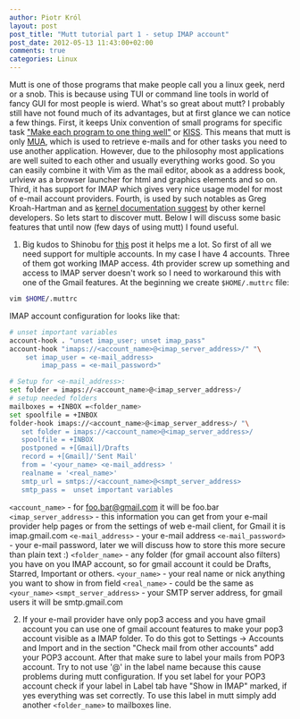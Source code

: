 ```yaml
---
author: Piotr Król
layout: post
post_title: "Mutt tutorial part 1 - setup IMAP account"
post_date: 2012-05-13 11:43:00+02:00
comments: true
categories: Linux
---
```


Mutt is one of those programs that make people call you a linux geek, nerd or a 
snob. This is because using TUI or command line tools in world of fancy GUI for 
most people is wierd. What's so great about mutt? I probably still have not 
found much of its advantages, but at first glance we can notice a few things. 
First, it keeps Unix convention of small programs for specific task ["Make each program to one thing well"](http://www.faqs.org/docs/artu/ch01s06.html) or 
[KISS](http://en.wikipedia.org/wiki/KISS_principle). This means that mutt is 
only [MUA](http://en.wikipedia.org/wiki/Mail_user_agent), which is used to 
retrieve e-mails and for other tasks you need to use another application. 
However, due to the philosophy most applications are well suited to each other 
and usually everything works good. So you can easily combine it with Vim as the 
mail editor, abook as a address book, urlview as a browser launcher for html and 
graphics elements and so on. Third, it has support for IMAP which gives very 
nice usage model for most of e-mail account providers. Fourth, is used by such 
notables as Greg Kroah-Hartman and as [kernel documentation suggest](http://www.mjmwired.net/kernel/Documentation/email-clients.txt) by 
other kernel developers. So lets start to discover mutt. Below I will discuss 
some basic features that until now (few days of using mutt) I found useful.  

1. Big kudos to Shinobu for [this](http://zuttobenkyou.wordpress.com/2010/11/05/mutt-multiple-gmail-imap-setup/) 
   post it helps me a lot. So first of all we need support for multiple 
   accounts. In my case I have 4 accounts. Three of them got working IMAP 
   access. 4th provider screw up something and access to IMAP server doesn't 
   work so I need to workaround this with one of the Gmail features. At the 
   beginning we create `$HOME/.muttrc` file:
```bash
vim $HOME/.muttrc
```
IMAP account configuration for looks like that:
```bash
# unset important variables
account-hook . "unset imap_user; unset imap_pass"
account-hook "imaps://<account_name>@<imap_server_address>/" "\
    set imap_user = <e-mail_address>
        imap_pass = <e-mail_password>"

# Setup for <e-mail_address>:
set folder = imaps://<account_name>@<imap_server_address>/ 
# setup needed folders
mailboxes = +INBOX =<folder_name>
set spoolfile = +INBOX 
folder-hook imaps://<account_name>@<imap_server_address>/ "\
   set folder = imaps://<account_name>@<imap_server_address>/ 
   spoolfile = +INBOX  
   postponed = +[Gmail]/Drafts
   record = +[Gmail]/'Sent Mail' 
   from = '<your_name> <e-mail_address> ' 
   realname = '<real_name>' 
   smtp_url = smtps://<account_name>@<smpt_server_address> 
   smtp_pass =  unset important variables
```
`<account_name>` - for foo.bar@gmail.com it will be foo.bar 
`<imap_server_address>` - this information you can get from your e-mail provider 
help pages or from the settings of web e-mail client, for Gmail it is 
imap.gmail.com 
`<e-mail_address>` - your e-mail address 
`<e-mail_password>` - your e-mail password, later we will discuss how to store this more secure than 
plain text :)
`<folder_name>` - any folder (for gmail account also filters) you 
have on you IMAP account, so for gmail account it could be Drafts, Starred, 
Important or others.
`<your_name>` - your real name or nick anything you want 
to show in from field
`<real_name>` - could be the same as `<your_name>`
`<smpt_server_address>` - your SMTP server address, for gmail users it will be 
smtp.gmail.com

2. If your e-mail provider have only pop3 access and you have gmail account you 
   can use one of gmail account features to make your pop3 account visible as a 
   IMAP folder. To do this got to Settings -> Accounts and Import and in the 
   section "Check mail from other accounts" add your POP3 account. After that 
   make sure to label your mails from POP3 account. Try to not use '@' in the 
   label name because this cause problems during mutt configuration. If you set 
   label for your POP3 account check if your label in Label tab have "Show in 
   IMAP" marked, if yes everything was set correctly. To use this label in mutt 
   simply add another `<folder_name>` to mailboxes line.
